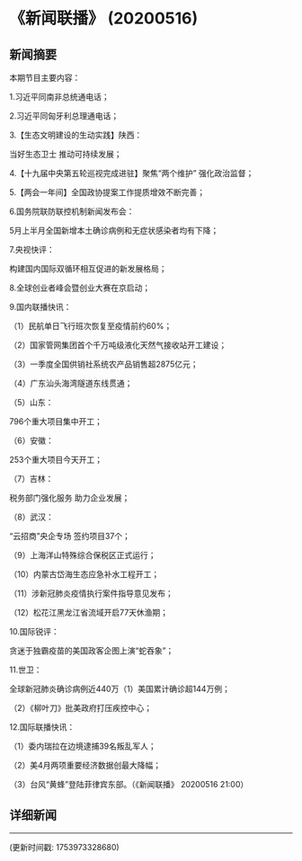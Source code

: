 # 《新闻联播》 (20200516)

## 新闻摘要

本期节目主要内容：

1.习近平同南非总统通电话；

2.习近平同匈牙利总理通电话；

3.【生态文明建设的生动实践】陕西：

当好生态卫士 推动可持续发展；

4.【十九届中央第五轮巡视完成进驻】聚焦“两个维护” 强化政治监督；

5.【两会一年间】全国政协提案工作提质增效不断完善；

6.国务院联防联控机制新闻发布会：

5月上半月全国新增本土确诊病例和无症状感染者均有下降；

7.央视快评：

构建国内国际双循环相互促进的新发展格局；

8.全球创业者峰会暨创业大赛在京启动；

9.国内联播快讯：

（1）民航单日飞行班次恢复至疫情前约60%；

（2）国家管网集团首个千万吨级液化天然气接收站开工建设；

（3）一季度全国供销社系统农产品销售超2875亿元；

（4）广东汕头海湾隧道东线贯通；

（5）山东：

796个重大项目集中开工；

（6）安徽：

253个重大项目今天开工；

（7）吉林：

税务部门强化服务 助力企业发展；

（8）武汉：

“云招商”央企专场 签约项目37个；

（9）上海洋山特殊综合保税区正式运行；

（10）内蒙古岱海生态应急补水工程开工；

（11）涉新冠肺炎疫情执行案件指导意见发布；

（12）松花江黑龙江省流域开启77天休渔期；

10.国际锐评：

贪迷于独霸疫苗的美国政客企图上演“蛇吞象”；

11.世卫：

全球新冠肺炎确诊病例近440万（1）美国累计确诊超144万例；

（2）《柳叶刀》批美政府打压疾控中心；

12.国际联播快讯：

（1）委内瑞拉在边境逮捕39名叛乱军人；

（2）美4月两项重要经济数据创最大降幅；

（3）台风“黄蜂”登陆菲律宾东部。（《新闻联播》 20200516 21:00）

## 详细新闻

---

(更新时间戳: 1753973328680)

